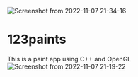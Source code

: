 ![Screenshot from 2022-11-07 21-34-16](https://user-images.githubusercontent.com/84563516/200357397-6802cbb9-552a-4ee3-a0a7-ee9f377d5042.png)
# 123paints
This is a paint app using C++ and OpenGL
![Screenshot from 2022-11-07 21-19-22](https://user-images.githubusercontent.com/84563516/200354270-e3c0808c-3e90-46cd-96b7-aabd067e648f.png)
